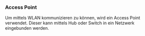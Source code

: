 ### Access Point

Um mittels WLAN kommunizieren zu können, wird ein Access Point verwendet. Dieser kann mittels Hub oder Switch in ein Netzwerk eingebunden werden.